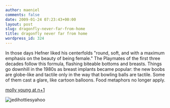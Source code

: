 ```yaml
---
author: maeniel
comments: false
date: 2009-01-24 07:23:43+00:00
layout: post
slug: dragonfly-never-far-from-home
title: dragonfly never far from home
wordpress_id: 324
---
```


In those days Hefner liked his centerfolds "round, soft, and with a maximum emphasis on the beauty of being female." The Playmates of the first three decades follow this formula, flashing biteable bottoms and breasts. Things go downhill in the 1980s as breast implants became popular: the new boobs are globe-like and tactile only in the way that bowling balls are tactile. Some of them cast a glare, like cartoon balloons. Food metaphors no longer apply.

[molly young at n+1](http://www.nplusonemag.com/playboy-hugh-hefner-story)

![jedihottiesyahoo](http://maeniel.files.wordpress.com/2009/01/jedihottiesyahoo.jpg)

[
](http://www.nplusonemag.com/playboy-hugh-hefner-story)
